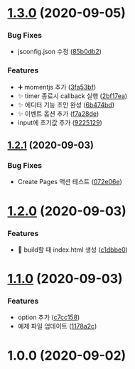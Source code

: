 # [1.3.0](https://github.com/divlook/ticketing-timer/compare/v1.2.1...v1.3.0) (2020-09-05)


### Bug Fixes

* jsconfig.json 수정 ([85b0db2](https://github.com/divlook/ticketing-timer/commit/85b0db2166f1c6055798ece64cb50662212c004c))


### Features

* :heavy_plus_sign: momentjs 추가 ([3fa53bf](https://github.com/divlook/ticketing-timer/commit/3fa53bffc8fb0d7651f32d4f7edec57426e067f5))
* :sparkles: timer 종료시 callback 실행 ([2bf17ea](https://github.com/divlook/ticketing-timer/commit/2bf17ea6d8403998b6f05a6d6cbda9f56536631f))
* :sparkles: 에디터 기능 초안 완성 ([6b474bd](https://github.com/divlook/ticketing-timer/commit/6b474bd32a7ec4d8133cbd2ebe5cbe6d5a1206ef))
* :sparkles: 이벤트 옵션 추가 ([f7a28de](https://github.com/divlook/ticketing-timer/commit/f7a28dec1cc76f46c2e957eaddb4f9a6a20fef74))
* input에 초기값 추가 ([9225129](https://github.com/divlook/ticketing-timer/commit/922512993bebd3da46bad5d556c041b1afeba47a))



## [1.2.1](https://github.com/divlook/ticketing-timer/compare/v1.2.0...v1.2.1) (2020-09-03)


### Bug Fixes

* Create Pages 액션 테스트 ([072e06e](https://github.com/divlook/ticketing-timer/commit/072e06ef690e69828b8a3dcc125904d7f27a67d1))



# [1.2.0](https://github.com/divlook/ticketing-timer/compare/v1.1.0...v1.2.0) (2020-09-03)


### Features

* :rocket: build할 때 index.html 생성 ([c1dbbe0](https://github.com/divlook/ticketing-timer/commit/c1dbbe0d6acfcddcbdaeb36849ac72c76db6d51e))



# [1.1.0](https://github.com/divlook/ticketing-timer/compare/v1.0.0...v1.1.0) (2020-09-03)


### Features

* option 추가 ([c7cc158](https://github.com/divlook/ticketing-timer/commit/c7cc1584256f2900211f0952c9d60f635b6fc591))
* 예제 파일 업데이트 ([1178a2c](https://github.com/divlook/ticketing-timer/commit/1178a2cfa485f5c862b8e5ed4a1a97909a0e40ea))



# 1.0.0 (2020-09-02)



